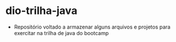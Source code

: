 ﻿# dio-trilha-java

- Repositório voltado a armazenar alguns arquivos e projetos para exercitar na trilha de java  do bootcamp
